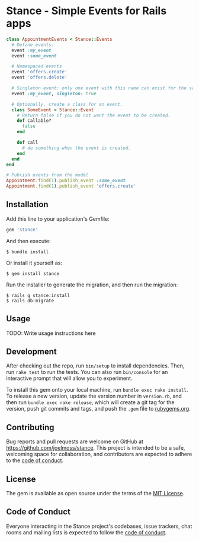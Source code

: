 # Stance - Simple Events for Rails apps

```ruby
class AppointmentEvents < Stance::Events
  # Define events.
  event :my_event
  event :some_event

  # Namespaced events
  event 'offers.create'
  event 'offers.delete'

  # Singleton event: only one event with this name can exist for the same subject.
  event :my_event, singleton: true

  # Optionally, create a class for an event.
  class SomeEvent < Stance::Event
    # Return false if you do not want the event to be created.
    def callable?
      false
    end

    def call
      # do something when the event is created.
    end
  end
end

# Publish events from the model
Appointment.find(1).publish_event :some_event
Appointment.find(1).publish_event 'offers.create'
```

## Installation

Add this line to your application's Gemfile:

```ruby
gem 'stance'
```

And then execute:

    $ bundle install

Or install it yourself as:

    $ gem install stance

Run the installer to generate the migration, and then run the migration:

    $ rails g stance:install
    $ rails db:migrate

## Usage

TODO: Write usage instructions here

## Development

After checking out the repo, run `bin/setup` to install dependencies. Then, run `rake test` to run the tests. You can also run `bin/console` for an interactive prompt that will allow you to experiment.

To install this gem onto your local machine, run `bundle exec rake install`. To release a new version, update the version number in `version.rb`, and then run `bundle exec rake release`, which will create a git tag for the version, push git commits and tags, and push the `.gem` file to [rubygems.org](https://rubygems.org).

## Contributing

Bug reports and pull requests are welcome on GitHub at https://github.com/joelmoss/stance. This project is intended to be a safe, welcoming space for collaboration, and contributors are expected to adhere to the [code of conduct](https://github.com/joelmoss/stance/blob/master/CODE_OF_CONDUCT.md).

## License

The gem is available as open source under the terms of the [MIT License](https://opensource.org/licenses/MIT).

## Code of Conduct

Everyone interacting in the Stance project's codebases, issue trackers, chat rooms and mailing lists is expected to follow the [code of conduct](https://github.com/joelmoss/stance/blob/master/CODE_OF_CONDUCT.md).
